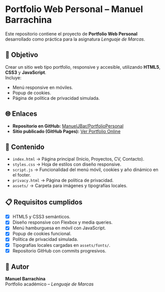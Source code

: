 # Portfolio Web Personal – Manuel Barrachina

Este repositorio contiene el proyecto de **Portfolio Web Personal** desarrollado como práctica para la asignatura *Lenguaje de Marcas*.

## 📌 Objetivo
Crear un sitio web tipo portfolio, responsive y accesible, utilizando **HTML5**, **CSS3** y **JavaScript**.  
Incluye:
- Menú responsive en móviles.
- Popup de cookies.
- Página de política de privacidad simulada.

## 🌐 Enlaces
- **Repositorio en GitHub:** [ManuelJBar/PortfolioPersonal](https://github.com/ManuelJBar/PortfolioPersonal)  
- **Sitio publicado (GitHub Pages):** [Ver Portfolio Online](https://manueljbar.github.io/PortfolioPersonal/)

## 📂 Contenido
- `index.html` → Página principal (Inicio, Proyectos, CV, Contacto).
- `styles.css` → Hoja de estilos con diseño responsive.
- `script.js` → Funcionalidad del menú móvil, cookies y año dinámico en el footer.
- `privacy.html` → Página de política de privacidad.
- `assets/` → Carpeta para imágenes y tipografías locales.

## 📋 Requisitos cumplidos
- [x] HTML5 y CSS3 semánticos.  
- [x] Diseño responsive con Flexbox y media queries.  
- [x] Menú hamburguesa en móvil con JavaScript.  
- [x] Popup de cookies funcional.  
- [x] Política de privacidad simulada.  
- [x] Tipografías locales cargadas en `assets/fonts/`.  
- [x] Repositorio GitHub con commits progresivos.  

## 📄 Autor
**Manuel Barrachina**  
Portfolio académico – *Lenguaje de Marcas*
